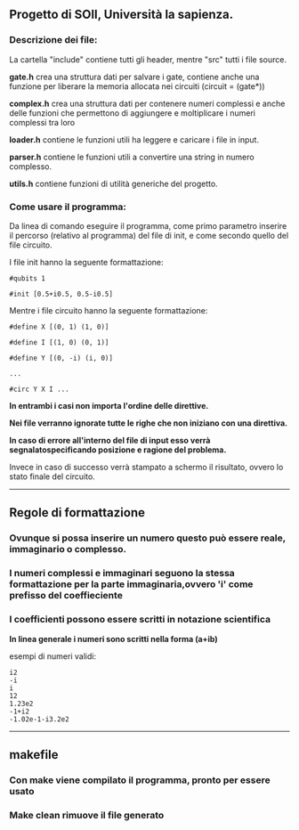 ## Progetto di SOII, Università la sapienza.

### Descrizione dei file:

La cartella "include" contiene tutti gli header, mentre "src" tutti i file source.

**gate.h** crea una struttura dati per salvare i gate, contiene anche una funzione per liberare 
la memoria allocata nei circuiti (circuit = (gate*))

**complex.h** crea una struttura dati per contenere numeri complessi
e anche delle funzioni che permettono di
aggiungere e moltiplicare i numeri complessi tra loro

**loader.h** contiene le funzioni utili ha leggere e caricare i file in input.

**parser.h** contiene le funzioni utili a convertire una string in numero complesso.

**utils.h** contiene funzioni di utilità generiche del progetto.

### Come usare il programma:

Da linea di comando eseguire il programma,
come primo parametro inserire il percorso (relativo al programma)
del file di init, e come secondo quello del file circuito.

I file init hanno la seguente formattazione:

```
#qubits 1

#init [0.5+i0.5, 0.5-i0.5]
```

Mentre i file circuito hanno la seguente formattazione:

```
#define X [(0, 1) (1, 0)]

#define I [(1, 0) (0, 1)]

#define Y [(0, -i) (i, 0)]

...

#circ Y X I ...
```

**In entrambi i casi non importa l'ordine delle direttive.**

**Nei file verranno ignorate tutte le righe che non iniziano con una direttiva.**

**In caso di errore all'interno del file di input esso verrà segnalatospecificando posizione e ragione del problema.**

Invece in caso di successo verrà stampato a schermo il risultato, ovvero
lo stato finale del circuito.

-----------------

## Regole di formattazione

### Ovunque si possa inserire un numero questo può essere reale, immaginario o complesso.

### I numeri complessi e immaginari seguono la stessa formattazione per la parte immaginaria,ovvero 'i' come prefisso del coeffieciente

### I coefficienti possono essere scritti in notazione scientifica

**In linea generale i numeri sono scritti nella forma (a+ib)**

esempi di numeri validi:
```
i2
-i
i
12
1.23e2
-1+i2
-1.02e-1-i3.2e2
```

-----------------

## makefile

### Con make viene compilato il programma, pronto per essere usato
### Make clean rimuove il file generato